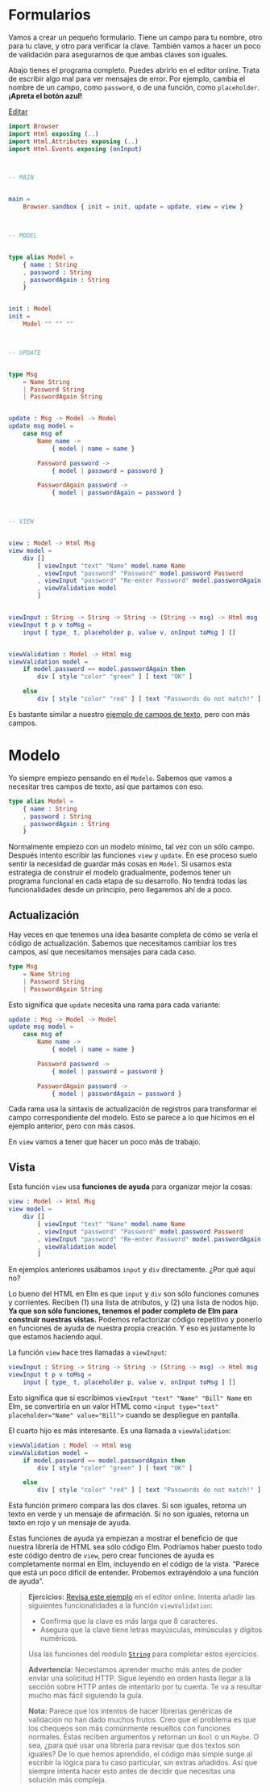 # Formularios

Vamos a crear un pequeño formulario. Tiene un campo para tu nombre, otro para tu clave, y otro para verificar la clave. También vamos a hacer un poco de validación para asegurarnos de que ambas claves son iguales.

Abajo tienes el programa completo. Puedes abrirlo en el editor online. Trata de escribir algo mal para ver mensajes de error. Por ejemplo, cambia el nombre de un campo, como `password`, o de una función, como `placeholder`. **¡Apreta el botón azul!**

<div class="edit-link"><a href="https://elm-lang.org/examples/forms">Editar</a></div>

```elm
import Browser
import Html exposing (..)
import Html.Attributes exposing (..)
import Html.Events exposing (onInput)



-- MAIN


main =
    Browser.sandbox { init = init, update = update, view = view }



-- MODEL


type alias Model =
    { name : String
    , password : String
    , passwordAgain : String
    }


init : Model
init =
    Model "" "" ""



-- UPDATE


type Msg
    = Name String
    | Password String
    | PasswordAgain String


update : Msg -> Model -> Model
update msg model =
    case msg of
        Name name ->
            { model | name = name }

        Password password ->
            { model | password = password }

        PasswordAgain password ->
            { model | passwordAgain = password }



-- VIEW


view : Model -> Html Msg
view model =
    div []
        [ viewInput "text" "Name" model.name Name
        , viewInput "password" "Password" model.password Password
        , viewInput "password" "Re-enter Password" model.passwordAgain PasswordAgain
        , viewValidation model
        ]


viewInput : String -> String -> String -> (String -> msg) -> Html msg
viewInput t p v toMsg =
    input [ type_ t, placeholder p, value v, onInput toMsg ] []


viewValidation : Model -> Html msg
viewValidation model =
    if model.password == model.passwordAgain then
        div [ style "color" "green" ] [ text "OK" ]

    else
        div [ style "color" "red" ] [ text "Passwords do not match!" ]
```

Es bastante similar a nuestro [ejemplo de campos de texto](text_fields.md), pero con más campos.

# Modelo

Yo siempre empiezo pensando en el `Modelo`. Sabemos que vamos a necesitar tres campos de texto, así que partamos con eso.

```elm
type alias Model =
    { name : String
    , password : String
    , passwordAgain : String
    }
```

Normalmente empiezo con un modelo mínimo, tal vez con un sólo campo. Después intento escribir las funciones `view` y `update`. En ese proceso suelo sentir la necesidad de guardar más cosas en `Model`. Si usamos esta estrategia de construir el modelo gradualmente, podemos tener un programa funcional en cada etapa de su desarrollo. No tendrá todas las funcionalidades desde un principio, pero llegaremos ahí de a poco.

## Actualización

Hay veces en que tenemos una idea basante completa de cómo se vería el código de actualización. Sabemos que necesitamos cambiar los tres campos, así que necesitamos mensajes para cada caso.

```elm
type Msg
    = Name String
    | Password String
    | PasswordAgain String
```

Esto significa que `update` necesita una rama para cada variante:

```elm
update : Msg -> Model -> Model
update msg model =
    case msg of
        Name name ->
            { model | name = name }

        Password password ->
            { model | password = password }

        PasswordAgain password ->
            { model | passwordAgain = password }
```

Cada rama usa la sintaxis de actualización de registros para transformar el campo correspondiente del modelo. Esto se parece a lo que hicimos en el ejemplo anterior, pero con más casos.

En `view` vamos a tener que hacer un poco más de trabajo.

## Vista

Esta función `view` usa **funciones de ayuda** para organizar mejor la cosas:

```elm
view : Model -> Html Msg
view model =
    div []
        [ viewInput "text" "Name" model.name Name
        , viewInput "password" "Password" model.password Password
        , viewInput "password" "Re-enter Password" model.passwordAgain PasswordAgain
        , viewValidation model
        ]
```

En ejemplos anteriores usábamos `input` y `div` directamente. ¿Por qué aquí no?

Lo bueno del HTML en Elm es que `input` y `div` son sólo funciones comunes y corrientes. Reciben (1) una lista de atributos, y (2) una lista de nodos hijo. **Ya que son sólo funciones, tenemos el poder completo de Elm para construir nuestras vistas.** Podemos refactorizar código repetitivo y ponerlo en funciones de ayuda de nuestra propia creación. Y eso es justamente lo que estamos haciendo aquí.

La función `view` hace tres llamadas a `viewInput`:

```elm
viewInput : String -> String -> String -> (String -> msg) -> Html msg
viewInput t p v toMsg =
    input [ type_ t, placeholder p, value v, onInput toMsg ] []
```

Esto significa que si escribimos `viewInput "text" "Name" "Bill" Name` en Elm, se convertiría en un valor HTML como `<input type="text" placeholder="Name" value="Bill">` cuando se despliegue en pantalla.

El cuarto hijo es más interesante. Es una llamada a `viewValidation`:

```elm
viewValidation : Model -> Html msg
viewValidation model =
    if model.password == model.passwordAgain then
        div [ style "color" "green" ] [ text "OK" ]

    else
        div [ style "color" "red" ] [ text "Passwords do not match!" ]
```

Esta función primero compara las dos claves. Si son iguales, retorna un texto en verde y un mensaje de afirmación. Si no son iguales, retorna un texto en rojo y un mensaje de ayuda.

Estas funciones de ayuda ya empiezan a mostrar el beneficio de que nuestra librería de HTML sea sólo código Elm. Podríamos haber puesto todo este código dentro de `view`, pero crear funciones de ayuda es completamente normal en Elm, incluyendo en el código de la vista. “Parece que está un poco difícil de entender. Probemos extrayéndolo a una función de ayuda”.

> **Ejercicios:** [Revisa este ejemplo](https://elm-lang.org/examples/forms) en el editor online. Intenta añadir las siguientes funcionalidades a la función `viewValidation`:
>
> - Confirma que la clave es más larga que 8 caracteres.
> - Asegura que la clave tiene letras mayúsculas, minúsculas y dígitos numéricos.
>
> Usa las funciones del módulo [`String`](https://package.elm-lang.org/packages/elm/core/latest/String) para completar estos ejercicios.
>
> **Advertencia:** Necestamos aprender mucho más antes de poder enviar una solicitud HTTP. Sigue leyendo en orden hasta llegar a la sección sobre HTTP antes de intentarlo por tu cuenta. Te va a resultar mucho más fácil siguiendo la guía.
>
> **Nota:** Parece que los intentos de hacer librerías genéricas de validación no han dado muchos frutos. Creo que el problema es que los chequeos son más comúnmente resueltos con funciones normales. Éstas reciben argumentos y retornan un `Bool` o un `Maybe`. O sea, ¿para qué usar una librería para revisar que dos textos son iguales? De lo que hemos aprendido, el código más simple surge al escribir la lógica para tu caso particular, sin extras añadidos. Así que siempre intenta hacer esto antes de decidir que necesitas una solución más compleja.
